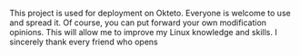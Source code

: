 This project is used for deployment on Okteto. Everyone is welcome to use and spread it. Of course, you can put forward your own modification opinions. This will allow me to improve my Linux knowledge and skills. I sincerely thank every friend who opens
